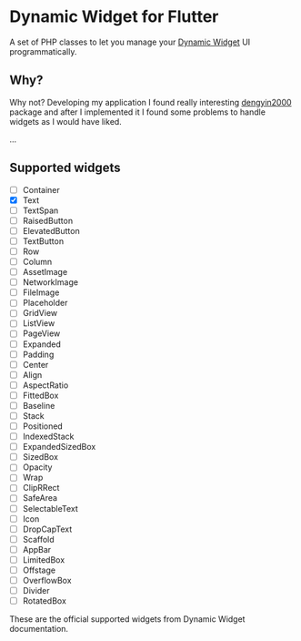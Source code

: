 # Dynamic Widget for Flutter

A set of PHP classes to let you manage your [Dynamic Widget](https://github.com/dengyin2000/dynamic_widget) UI programmatically.

## Why?

Why not? Developing my application I found really interesting [dengyin2000](https://github.com/dengyin2000) package and after I implemented it I found some problems to handle widgets as I would have liked.

...

## Supported widgets

- [ ] Container
- [x] Text
- [ ] TextSpan
- [ ] RaisedButton
- [ ] ElevatedButton
- [ ] TextButton
- [ ] Row
- [ ] Column
- [ ] AssetImage
- [ ] NetworkImage
- [ ] FileImage
- [ ] Placeholder
- [ ] GridView
- [ ] ListView
- [ ] PageView
- [ ] Expanded
- [ ] Padding
- [ ] Center
- [ ] Align
- [ ] AspectRatio
- [ ] FittedBox
- [ ] Baseline
- [ ] Stack
- [ ] Positioned
- [ ] IndexedStack
- [ ] ExpandedSizedBox
- [ ] SizedBox
- [ ] Opacity
- [ ] Wrap
- [ ] ClipRRect
- [ ] SafeArea
- [ ] SelectableText
- [ ] Icon
- [ ] DropCapText
- [ ] Scaffold
- [ ] AppBar
- [ ] LimitedBox
- [ ] Offstage
- [ ] OverflowBox
- [ ] Divider
- [ ] RotatedBox

These are the official supported widgets from Dynamic Widget documentation.